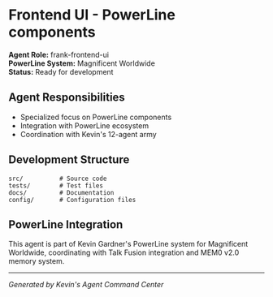 # Frontend UI - PowerLine components

**Agent Role:** frank-frontend-ui  
**PowerLine System:** Magnificent Worldwide  
**Status:** Ready for development

## Agent Responsibilities
- Specialized focus on PowerLine components
- Integration with PowerLine ecosystem
- Coordination with Kevin's 12-agent army

## Development Structure
```
src/          # Source code
tests/        # Test files  
docs/         # Documentation
config/       # Configuration files
```

## PowerLine Integration
This agent is part of Kevin Gardner's PowerLine system for Magnificent Worldwide, 
coordinating with Talk Fusion integration and MEM0 v2.0 memory system.

---
*Generated by Kevin's Agent Command Center*
